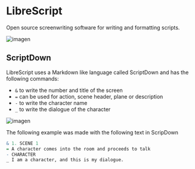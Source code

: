 # LibreScript
Open source screenwriting software for writing and formatting scripts.

![imagen](https://github.com/Kuvrot/LibreScript/assets/23508114/128d9342-d9f1-48ad-8025-28f96a4788e7)

## ScriptDown
LibreScript uses a Markdown like language called ScriptDown and has the following commands:

- `&` to write the number and title of the screen
- `=` can be used for action, scene header, plane or description
- `-` to write the character name
- `_` to write the dialogue of the character

![imagen](https://github.com/Kuvrot/LibreScript/assets/23508114/d25b7fd3-25dd-44b0-97b3-bd69c14b0bf3)

The following example was made with the following text in ScripDown
```r
& 1. SCENE 1
= A character comes into the room and proceeds to talk
- CHARACTER
_ I am a character, and this is my dialogue.
```



